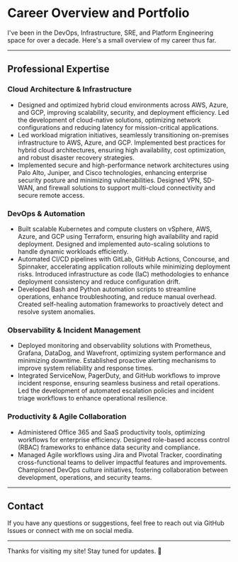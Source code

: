 # Career Overview and Portfolio

I've been in the DevOps, Infrastructure, SRE, and Platform Engineering space for over a decade. Here's a small overview of my career thus far. 

---

## **Professional Expertise**  

### **Cloud Architecture & Infrastructure**  
- Designed and optimized hybrid cloud environments across AWS, Azure, and GCP, improving scalability, security, and deployment efficiency. Led the development of cloud-native solutions, optimizing network configurations and reducing latency for mission-critical applications.  
- Led workload migration initiatives, seamlessly transitioning on-premises infrastructure to AWS, Azure, and GCP. Implemented best practices for hybrid cloud architectures, ensuring high availability, cost optimization, and robust disaster recovery strategies.  
- Implemented secure and high-performance network architectures using Palo Alto, Juniper, and Cisco technologies, enhancing enterprise security posture and minimizing vulnerabilities. Designed VPN, SD-WAN, and firewall solutions to support multi-cloud connectivity and secure remote access.  

### **DevOps & Automation**  
- Built scalable Kubernetes and compute clusters on vSphere, AWS, Azure, and GCP using Terraform, ensuring high availability and rapid deployment. Designed and implemented auto-scaling solutions to handle dynamic workloads efficiently.  
- Automated CI/CD pipelines with GitLab, GitHub Actions, Concourse, and Spinnaker, accelerating application rollouts while minimizing deployment risks. Introduced infrastructure as code (IaC) methodologies to enhance deployment consistency and reduce configuration drift.  
- Developed Bash and Python automation scripts to streamline operations, enhance troubleshooting, and reduce manual overhead. Created self-healing automation frameworks to proactively detect and resolve system anomalies.  

### **Observability & Incident Management**  
- Deployed monitoring and observability solutions with Prometheus, Grafana, DataDog, and Wavefront, optimizing system performance and minimizing downtime. Established proactive alerting mechanisms to improve system reliability and response times.  
- Integrated ServiceNow, PagerDuty, and GitHub workflows to improve incident response, ensuring seamless business and retail operations. Led the development of automated escalation policies and incident triage workflows to enhance operational resilience.  

### **Productivity & Agile Collaboration**  
- Administered Office 365 and SaaS productivity tools, optimizing workflows for enterprise efficiency. Designed role-based access control (RBAC) frameworks to enhance data security and compliance.  
- Managed Agile workflows using Jira and Pivotal Tracker, coordinating cross-functional teams to deliver impactful features and improvements. Championed DevOps culture initiatives, fostering collaboration between development, operations, and security teams.  

---

## Contact
If you have any questions or suggestions, feel free to reach out via GitHub Issues or connect with me on social media.

---

Thanks for visiting my site! Stay tuned for updates. 🚀
